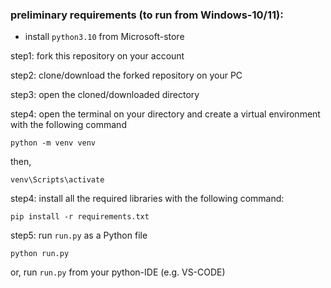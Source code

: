 ### preliminary requirements (to run from Windows-10/11):
* install `python3.10` from Microsoft-store

step1: fork this repository on your account

step2: clone/download the forked repository on your PC

step3: open the cloned/downloaded directory

step4: open the terminal on your directory and create a virtual environment with the following command

    python -m venv venv

then,

    venv\Scripts\activate

step4: install all the required libraries with the following command:

    pip install -r requirements.txt

step5: run `run.py` as a Python file

    python run.py
or, run `run.py` from your python-IDE (e.g. VS-CODE)
